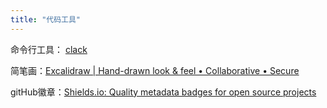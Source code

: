```yaml
---
title: "代码工具"
---
```


命令行工具： [clack](https://github.com/natemoo-re/clack)

简笔画：[Excalidraw | Hand-drawn look & feel • Collaborative • Secure](https://excalidraw.com/)

gitHub徽章：[Shields.io: Quality metadata badges for open source projects](https://shields.io/)
